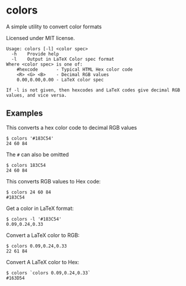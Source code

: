 # colors

A simple utility to convert color formats

Licensed under MIT license.

```
Usage: colors [-l] <color spec>
  -h	Provide help
  -l	Output in LaTeX Color spec format
Where <color spec> is one of:
	#hexcode       - Typical HTML Hex color code
	<R> <G> <B>    - Decimal RGB values
	0.00,0.00,0.00 - LaTeX color spec

If -l is not given, then hexcodes and LaTeX codes give decimal RGB values, and vice versa.
```

## Examples

This converts a hex color code to decimal RGB values
```shell
$ colors '#183C54'
24 60 84
```

The `#` can also be omitted
```shell
$ colors 183C54
24 60 84
```

This converts RGB values to Hex code:
```shell
$ colors 24 60 84
#183C54
```

Get a color in LaTeX format:
```shell
$ colors -l '#183C54'
0.09,0.24,0.33
```

Convert a LaTeX color to RGB:
```shell
$ colors 0.09,0.24,0.33
22 61 84
```

Convert A LaTeX color to Hex:
```shell
$ colors `colors 0.09,0.24,0.33`
#163D54
```
